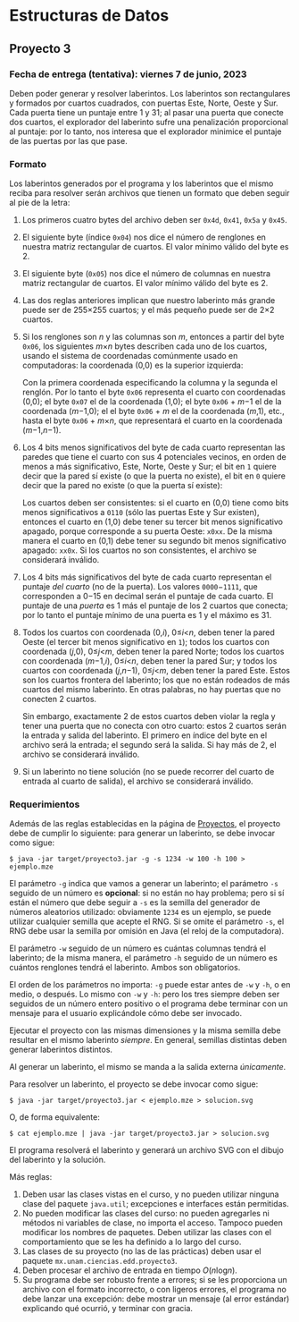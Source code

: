 Estructuras de Datos
====================

Proyecto 3
----------

### Fecha de entrega (tentativa): viernes 7 de junio, 2023

Deben poder generar y resolver laberintos. Los laberintos son rectangulares y
formados por cuartos cuadrados, con puertas Este, Norte, Oeste y Sur. Cada
puerta tiene un puntaje entre 1 y 31; al pasar una puerta que conecte dos
cuartos, el explorador del laberinto sufre una penalización proporcional al
puntaje: por lo tanto, nos interesa que el explorador minimice el puntaje de las
puertas por las que pase.

### Formato

Los laberintos generados por el programa y los laberintos que el mismo reciba
para resolver serán archivos que tienen un formato que deben seguir al pie de la
letra:

1. Los primeros cuatro bytes del archivo deben ser `0x4d`, `0x41`, `0x5a` y
   `0x45`.
2. El siguiente byte (índice `0x04`) nos dice el número de renglones en nuestra
   matriz rectangular de cuartos. El valor mínimo válido del byte es 2.
3. El siguiente byte (`0x05`) nos dice el número de columnas en nuestra matriz
   rectangular de cuartos. El valor mínimo válido del byte es 2.
4. Las dos reglas anteriores implican que nuestro laberinto más grande puede ser
   de 255×255 cuartos; y el más pequeño puede ser de 2×2 cuartos.
5. Si los renglones son *n* y las columnas son *m*, entonces a partir del byte
   `0x06`, los siguientes *m*×*n* bytes describen cada uno de los cuartos,
   usando el sistema de coordenadas comúnmente usado en computadoras: la
   coordenada (0,0) es la superior izquierda:


   Con la primera coordenada especificando la columna y la segunda el renglón.
   Por lo tanto el byte `0x06` representa el cuarto con coordenadas (0,0); el
   byte `0x07` el de la coordenada (1,0); el byte `0x06` + *m*−1 el de la
   coordenada (*m*−1,0); el el byte `0x06` + *m* el de la coordenada (*m*,1),
   etc., hasta el byte `0x06` + *m*×*n*, que representará el cuarto en la
   coordenada (*m*−1,*n*−1).
6. Los 4 bits menos significativos del byte de cada cuarto representan las
   paredes que tiene el cuarto con sus 4 potenciales vecinos, en orden de menos
   a más significativo, Este, Norte, Oeste y Sur; el bit en `1` quiere decir que
   la pared sí existe (o que la puerta no existe), el bit en `0` quiere decir
   que la pared no existe (o que la puerta sí existe):


   Los cuartos deben ser consistentes: si el cuarto en (0,0) tiene como bits
   menos significativos a `0110` (sólo las puertas Este y Sur existen), entonces
   el cuarto en (1,0) debe tener su tercer bit menos significativo apagado,
   porque corresponde a su puerta Oeste: `x0xx`. De la misma manera el cuarto en
   (0,1) debe tener su segundo bit menos significativo apagado: `xx0x`. Si los
   cuartos no son consistentes, el archivo se considerará inválido.
7. Los 4 bits más significativos del byte de cada cuarto representan el puntaje
   *del cuarto* (no de la puerta). Los valores `0000`−`1111`, que corresponden a
   0−15 en decimal serán el puntaje de cada cuarto. El puntaje de una *puerta*
   es 1 más el puntaje de los 2 cuartos que conecta; por lo tanto el puntaje
   mínimo de una puerta es 1 y el máximo es 31.
   
8. Todos los cuartos con coordenada (0,*i*), 0≤*i*<*n*, deben tener la pared
   Oeste (el tercer bit menos significativo en `1`); todos los cuartos con
   coordenada (*j*,0), 0≤*j*<*m*, deben tener la pared Norte; todos los cuartos
   con coordenada (*m*−1,*i*), 0≤*i*<*n*, deben tener la pared Sur; y todos los
   cuartos con coordenada (*j*,*n*−1), 0≤*j*<*m*, deben tener la pared
   Este. Estos son los cuartos frontera del laberinto; los que no están rodeados
   de más cuartos del mismo laberinto. En otras palabras, no hay puertas que no
   conecten 2 cuartos.

   Sin embargo, exactamente 2 de estos cuartos deben violar la regla y tener una
   puerta que no conecta con otro cuarto: estos 2 cuartos serán la entrada y
   salida del laberinto. El primero en índice del byte en el archivo será la
   entrada; el segundo será la salida. Si hay más de 2, el archivo se
   considerará inválido.
9. Si un laberinto no tiene solución (no se puede recorrer del cuarto de entrada
   al cuarto de salida), el archivo se considerará inválido.

### Requerimientos

Además de las reglas establecidas en la página de [Proyectos](Proyectos.md), el
proyecto debe de cumplir lo siguiente: para generar un laberinto, se debe
invocar como sigue:

```
$ java -jar target/proyecto3.jar -g -s 1234 -w 100 -h 100 > ejemplo.mze
```

El parámetro `-g` indica que vamos a generar un laberinto; el parámetro `-s`
seguido de un número es **opcional**: si no están no hay problema; pero si sí
están el número que debe seguir a `-s` es la semilla del generador de números
aleatorios utilizado: obviamente `1234` es un ejemplo, se puede utilizar
cualquier semilla que acepte el RNG. Si se omite el parámetro `-s`, el RNG debe
usar la semilla por omisión en Java (el reloj de la computadora).

El parámetro `-w` seguido de un número es cuántas columnas tendrá el laberinto;
de la misma manera, el parámetro `-h` seguido de un número es cuántos renglones
tendrá el laberinto. Ambos son obligatorios.

El orden de los parámetros no importa: `-g` puede estar antes de `-w` y `-h`, o
en medio, o después. Lo mismo con `-w` y `-h`: pero los tres siempre deben ser
seguidos de un número entero positivo o el programa debe terminar con un mensaje
para el usuario explicándole cómo debe ser invocado.

Ejecutar el proyecto con las mismas dimensiones y la misma semilla debe resultar
en el mismo laberinto *siempre*. En general, semillas distintas deben generar
laberintos distintos.

Al generar un laberinto, el mismo se manda a la salida externa *únicamente*.

Para resolver un laberinto, el proyecto se debe invocar como sigue:

```
$ java -jar target/proyecto3.jar < ejemplo.mze > solucion.svg
```

O, de forma equivalente:

```
$ cat ejemplo.mze | java -jar target/proyecto3.jar > solucion.svg
```

El programa resolverá el laberinto y generará un archivo SVG con el dibujo del
laberinto y la solución.

Más reglas:

1. Deben usar las clases vistas en el curso, y no pueden utilizar ninguna clase
   del paquete `java.util`; excepciones e interfaces están permitidas.
2. No pueden modificar las clases del curso: no pueden agregarles ni métodos ni
   variables de clase, no importa el acceso. Tampoco pueden modificar los
   nombres de paquetes. Deben utilizar las clases con el comportamiento que se
   les ha definido a lo largo del curso.
3. Las clases de su proyecto (no las de las prácticas) deben usar el paquete
   `mx.unam.ciencias.edd.proyecto3`.
4. Deben procesar el archivo de entrada en tiempo *O*(*n*log*n*).
5. Su programa debe ser robusto frente a errores; si se les proporciona un
   archivo con el formato incorrecto, o con ligeros errores, el programa no debe
   lanzar una excepción: debe mostrar un mensaje (al error estándar) explicando
   qué ocurrió, y terminar con gracia.

